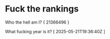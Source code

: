 # Fuck the rankings

Who the hell am I?
{ 21366496 }

What fucking year is it?
[ 2025-05-21T19:36:40Z ]
